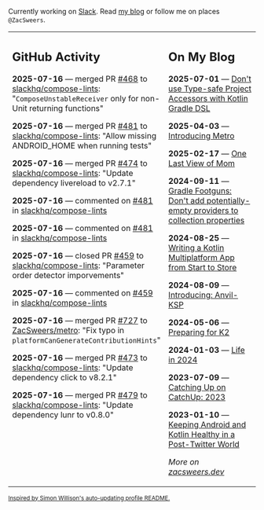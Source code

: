 Currently working on [Slack](https://slack.com/). Read [my blog](https://zacsweers.dev/) or follow me on places `@ZacSweers`.

<table><tr><td valign="top" width="60%">

## GitHub Activity
<!-- githubActivity starts -->
**2025-07-16** — merged PR [#468](https://github.com/slackhq/compose-lints/pull/468) to [slackhq/compose-lints](https://github.com/slackhq/compose-lints): "`ComposeUnstableReceiver` only for non-Unit returning functions"

**2025-07-16** — merged PR [#481](https://github.com/slackhq/compose-lints/pull/481) to [slackhq/compose-lints](https://github.com/slackhq/compose-lints): "Allow missing ANDROID_HOME when running tests"

**2025-07-16** — merged PR [#474](https://github.com/slackhq/compose-lints/pull/474) to [slackhq/compose-lints](https://github.com/slackhq/compose-lints): "Update dependency livereload to v2.7.1"

**2025-07-16** — commented on [#481](https://github.com/slackhq/compose-lints/pull/481#issuecomment-3079410035) in [slackhq/compose-lints](https://github.com/slackhq/compose-lints)

**2025-07-16** — commented on [#481](https://github.com/slackhq/compose-lints/pull/481#issuecomment-3079408908) in [slackhq/compose-lints](https://github.com/slackhq/compose-lints)

**2025-07-16** — closed PR [#459](https://github.com/slackhq/compose-lints/pull/459) to [slackhq/compose-lints](https://github.com/slackhq/compose-lints): "Parameter order detector imporvements"

**2025-07-16** — commented on [#459](https://github.com/slackhq/compose-lints/pull/459#issuecomment-3079391819) in [slackhq/compose-lints](https://github.com/slackhq/compose-lints)

**2025-07-16** — merged PR [#727](https://github.com/ZacSweers/metro/pull/727) to [ZacSweers/metro](https://github.com/ZacSweers/metro): "Fix typo in `platformCanGenerateContributionHints`"

**2025-07-16** — merged PR [#473](https://github.com/slackhq/compose-lints/pull/473) to [slackhq/compose-lints](https://github.com/slackhq/compose-lints): "Update dependency click to v8.2.1"

**2025-07-16** — merged PR [#479](https://github.com/slackhq/compose-lints/pull/479) to [slackhq/compose-lints](https://github.com/slackhq/compose-lints): "Update dependency lunr to v0.8.0"
<!-- githubActivity ends -->
</td><td valign="top" width="40%">

## On My Blog
<!-- blog starts -->
**2025-07-01** — [Don't use Type-safe Project Accessors with Kotlin Gradle DSL](https://www.zacsweers.dev/dont-use-type-safe-project-accessors-with-kotlin-gradle-dsl/)

**2025-04-03** — [Introducing Metro](https://www.zacsweers.dev/introducing-metro/)

**2025-02-17** — [One Last View of Mom](https://www.zacsweers.dev/one-last-view-of-mom/)

**2024-09-11** — [Gradle Footguns: Don't add potentially-empty providers to collection properties](https://www.zacsweers.dev/gradle-footgun-adding-empty-providers-to-collection-properties/)

**2024-08-25** — [Writing a Kotlin Multiplatform App from Start to Store](https://www.zacsweers.dev/writing-a-kotlin-multiplatform-app-from-start-to-store/)

**2024-08-09** — [Introducing: Anvil-KSP](https://www.zacsweers.dev/introducing-anvil-ksp/)

**2024-05-06** — [Preparing for K2](https://www.zacsweers.dev/preparing-for-k2/)

**2024-01-03** — [Life in 2024](https://www.zacsweers.dev/life-in-2024/)

**2023-07-09** — [Catching Up on CatchUp: 2023](https://www.zacsweers.dev/catching-up-on-catchup-2023/)

**2023-01-10** — [Keeping Android and Kotlin Healthy in a Post-Twitter World](https://www.zacsweers.dev/keeping-android-healthy/)
<!-- blog ends -->
_More on [zacsweers.dev](https://zacsweers.dev/)_
</td></tr></table>

<sub><a href="https://simonwillison.net/2020/Jul/10/self-updating-profile-readme/">Inspired by Simon Willison's auto-updating profile README.</a></sub>